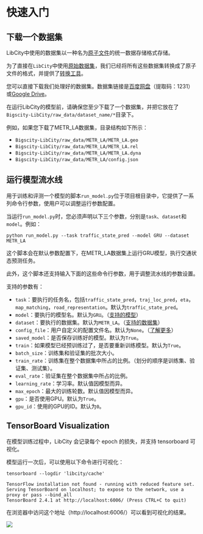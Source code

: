 # 快速入门

## 下载一个数据集

LibCity中使用的数据集以一种名为[原子文件](../user_guide/data/atomic_files.md)的统一数据存储格式存储。

为了直接在`LibCity`中使用[原始数据集](../user_guide/data/raw_data.md)，我们已经将所有这些数据集转换成了原子文件的格式，并提供了[转换工具](https://github.com/LibCity/Bigscity-LibCity-Datasets)。

您可以直接下载我们处理好的数据集。数据集链接是[百度网盘](https://pan.baidu.com/s/1qEfcXBO-QwZfiT0G3IYMpQ)（提取码：1231）或[Google Drive](https://drive.google.com/drive/folders/1g5v2Gq1tkOq8XO0HDCZ9nOTtRpB6-gPe?usp=sharing)。

在运行LibCity的模型前，请确保您至少下载了一个数据集，并把它放在了`Bigscity-LibCity/raw_data/dataset_name/*`目录下。

例如，如果您下载了METR_LA数据集，目录结构如下所示：

- `Bigscity-LibCity/raw_data/METR_LA/METR_LA.geo`
- `Bigscity-LibCity/raw_data/METR_LA/METR_LA.rel`
- `Bigscity-LibCity/raw_data/METR_LA/METR_LA.dyna`
- `Bigscity-LibCity/raw_data/METR_LA/config.json`

## 运行模型流水线

用于训练和评测一个模型的脚本`run_model.py`位于项目根目录中，它提供了一系列命令行参数，使用户可以调整运行参数配置。

当运行`run_model.py`时，您必须声明以下三个参数，分别是`task`、`dataset`和`model`。例如：

```
python run_model.py --task traffic_state_pred --model GRU --dataset METR_LA
```

这个脚本会在默认参数配置下，在METR_LA数据集上运行GRU模型，执行交通状态预测任务。

此外，这个脚本还支持输入下面的这些命令行参数，用于调整流水线的参数设置。

支持的参数有：

- `task`：要执行的任务名，包括`traffic_state_pred`，`traj_loc_pred`，`eta`，`map_matching`，`road_representation`。默认为`traffic_state_pred`。
- `model`：要执行的模型名。默认为`GRU`。（[支持的模型](../user_guide/model)）
- `dataset`：要执行的数据集。默认为`METR_LA`。（[支持的数据集](../user_guide/data/raw_data.md)）
- `config_file`：用户自定义的配置文件名。默认为`None`。（[了解更多](../user_guide/config_settings.md)）
- `saved_model`：是否保存训练好的模型。默认为`True`。
- `train`：如果模型已经预训练过了，是否要重新训练模型。默认为`True`。
- `batch_size`：训练集和验证集的批次大小。
- `train_rate`：训练集在整个数据集中所占的比例。（划分的顺序是训练集、验证集、测试集）。
- `eval_rate`：验证集在整个数据集中所占的比例。
- `learning_rate`：学习率。默认值因模型而异。
- `max_epoch`：最大的训练轮数。默认值因模型而异。
- `gpu`：是否使用GPU。默认为`True`。
- `gpu_id`：使用的GPU的ID。默认为`0`。

## TensorBoard Visualization

在模型训练过程中，LibCity 会记录每个 epoch 的损失，并支持 tensorboard 可视化。

模型运行一次后，可以使用以下命令进行可视化：

```shell
tensorboard --logdir 'libcity/cache'
```

```
TensorFlow installation not found - running with reduced feature set.
Serving TensorBoard on localhost; to expose to the network, use a proxy or pass --bind_all
TensorBoard 2.4.1 at http://localhost:6006/ (Press CTRL+C to quit)
```

在浏览器中访问这个地址（http://localhost:6006/）可以看到可视化的结果。

![](/_static/tensorboard.png)

